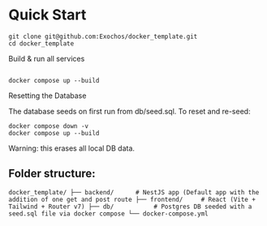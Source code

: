 # Quick Start

```# Clone repo
git clone git@github.com:Exochos/docker_template.git
cd docker_template
```

Build & run all services
```

docker compose up --build
```


Resetting the Database

The database seeds on first run from db/seed.sql.
To reset and re-seed:
```
docker compose down -v
docker compose up --build
```
Warning: this erases all local DB data.

## Folder structure:
`
docker_template/
├── backend/      # NestJS app (Default app with the addition of one get and post route
├── frontend/     # React (Vite + Tailwind + Router v7)
├── db/           # Postgres DB seeded with a seed.sql file via docker compose
└── docker-compose.yml
`
